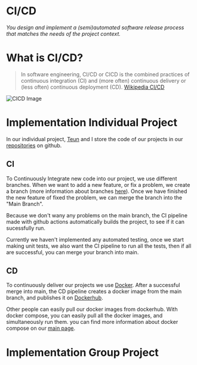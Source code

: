# CI/CD
*You design and implement a (semi)automated software release process that matches the needs of the project context.*

# What is CI/CD?
> In software engineering, CI/CD or CICD is the combined practices of continuous integration (CI) and (more often) continuous delivery or (less often) continuous deployment (CD). [Wikipedia CI/CD](https://en.wikipedia.org/wiki/CI/CD)

![CICD Image](https://user-images.githubusercontent.com/93530655/199507551-dc179c00-2907-4b91-bdb2-671c3baf4c51.png)


# Implementation Individual Project
In our individual project, [Teun](https://github.com/TeunMos) and I store the code of our projects in our [repositories](https://github.com/orgs/IPS3-DB04-Teun-Mos-Lukas-Jansen/repositories) on github. 

## CI
To Continuously Integrate new code into our project, we use different branches. When we want to add a new feature, or fix a problem, we create a branch (more information about branches [here](https://git-scm.com/book/en/v2/Git-Branching-Branches-in-a-Nutshell)). Once we have finished the new feature of fixed the problem, we can merge the branch into the "Main Branch".

Because we don't wany any problems on the main branch, the CI pipeline made with github actions automatically builds the project, to see if it can sucessfully run.

Currently we haven't implemented any automated testing, once we start making unit tests, we also want the CI pipeline to run all the tests, then if all are successful, you can merge your branch into main.

## CD
To continuously deliver our projects we use [Docker](https://docs.docker.com/get-started/). After a successful merge into main, the CD pipeline creates a docker image from the main branch, and publishes it on [Dockerhub](https://hub.docker.com/).

Other people can easily pull our docker images from dockerhub.
With docker compose, you can easily pull all the docker images, and simultaneously run them. you can find more information about docker compose on our [main page](https://github.com/IPS3-DB04-Teun-Mos-Lukas-Jansen).

# Implementation Group Project
